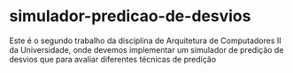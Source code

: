 # simulador-predicao-de-desvios
Este é o segundo trabalho da disciplina de Arquitetura de Computadores II da Universidade, onde devemos implementar um simulador de predição de desvios que para avaliar diferentes técnicas de predição
